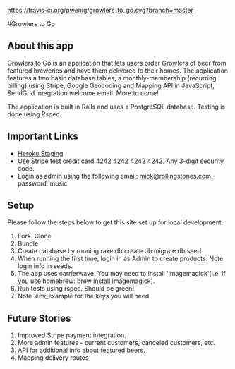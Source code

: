 https://travis-ci.org/pwenig/growlers_to_go.svg?branch=master

#Growlers to Go

## About this app
Growlers to Go is an application that lets users order Growlers of beer from featured breweries and have
them delivered to their homes. The application features a two basic database tables, a monthly-membership (recurring billing) using Stripe,
Google Geocoding and Mapping API in JavaScript, SendGrid integration welcome email. More to come!

The application is built in Rails and uses a PostgreSQL database. Testing is done using Rspec.

## Important Links

* [Heroku Staging](http://growlers-to-go.herokuapp.com/)
* Use Stripe test credit card 4242 4242 4242 4242. Any 3-digit security code.
* Login as admin using the following email: mick@rollingstones.com. password: music


## Setup
Please follow the steps below to get this site set up for local development.
1. Fork. Clone
2. Bundle
3. Create database by running rake db:create db:migrate db:seed
4. When running the first time, login in as Admin to create products. Note login info in seeds.
5. The app uses carrierwave. You may need to install 'imagemagick'(i.e. if you use homebrew: brew install imagemagick).
6. Run tests using rspec. Should be green!
7. Note .env_example for the keys you will need

## Future Stories
1. Improved Stripe payment integration.
2. More admin features - current customers, canceled customers, etc.
3. API for additional info about featured beers.
4. Mapping delivery routes

